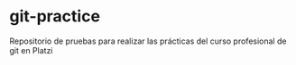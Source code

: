 # git-practice
Repositorio de pruebas para realizar las prácticas del curso profesional de git en Platzi
